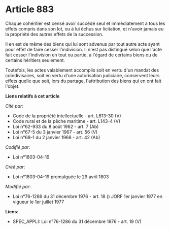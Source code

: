 # Article 883

Chaque cohéritier est censé avoir succédé seul et immédiatement à tous les effets compris dans son lot, ou à lui échus sur
licitation, et n'avoir jamais eu la propriété des autres effets de la succession.

Il en est de même des biens qui lui sont advenus par tout autre acte ayant pour effet de faire cesser l'indivision. Il n'est
pas distingué selon que l'acte fait cesser l'indivision en tout ou partie, à l'égard de certains biens ou de certains
héritiers seulement.

Toutefois, les actes valablement accomplis soit en vertu d'un mandat des coïndivisaires, soit en vertu d'une autorisation
judiciaire, conservent leurs effets quelle que soit, lors du partage, l'attribution des biens qui en ont fait l'objet.

**Liens relatifs à cet article**

_Cité par_:

  - Code de la propriété intellectuelle - art. L613-30 (V)
  - Code rural et de la pêche maritime - art. L143-4 (V)
  - Loi n°62-933 du 8 août 1962 - art. 7 (Ab)
  - Loi n°67-5 du 3 janvier 1967 - art. 56 (V)
  - Loi n°68-1 du 2 janvier 1968 - art. 42 (Ab)

_Codifié par_:

  - Loi n°1803-04-19

_Créé par_:

  - Loi n°1803-04-19 promulguée le 29 avril 1803

_Modifié par_:

  - Loi n°76-1286 du 31 décembre 1976 - art. 18 () JORF 1er janvier 1977 en vigueur le 1er juillet 1977

**Liens**:

  - SPEC_APPLI: Loi n°76-1286 du 31 décembre 1976 - art. 19 (V)
